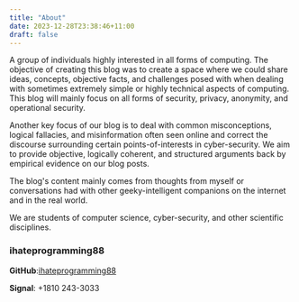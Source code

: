 ```yaml
---
title: "About"
date: 2023-12-28T23:38:46+11:00
draft: false
---
```


A group of individuals highly interested in all forms of computing. The objective of creating this blog was to create a space where we could share ideas, concepts, objective facts, and challenges posed with when dealing with sometimes extremely simple or highly technical aspects of computing. This blog will mainly focus on all forms of security, privacy, anonymity, and operational security.

Another key focus of our blog is to deal with common misconceptions, logical fallacies, and misinformation often seen online and correct the discourse surrounding certain points-of-interests in cyber-security. We aim to provide objective, logically coherent, and structured arguments back by empirical evidence on our blog posts.

The blog's content mainly comes from thoughts from myself or conversations had with other geeky-intelligent companions on the internet and in the real world.

We are students of computer science, cyber-security, and other scientific disciplines.

### ihateprogramming88


**GitHub**:[ihateprogramming88](https://github.com/ihateprogramming88)

**Signal**: +1810 243-3033


